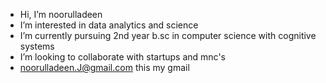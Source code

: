 -  Hi, I’m noorulladeen
-  I’m interested in data analytics and science
-  I’m currently pursuing 2nd year b.sc in computer science with cognitive systems 
-  I’m looking to collaborate with startups and mnc's 
-  noorulladeen.J@gmail.com this my gmail

<!---
noorulladeen/noorulladeen is a ✨ special ✨ repository because its `README.md` (this file) appears on your GitHub profile.
You can click the Preview link to take a look at your changes.
--->
